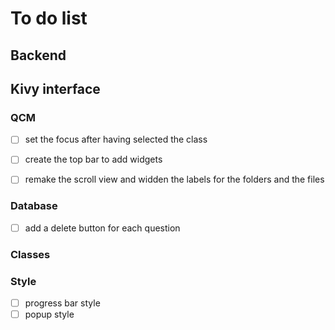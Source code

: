 # To do list

## Backend

## Kivy interface

### QCM

- [ ] set the focus after having selected the class
- [ ] create the top bar to add widgets
- [ ] remake the scroll view and widden the labels for the folders and the files


### Database

- [ ] add a delete button for each question


### Classes


### Style 

- [ ] progress bar style
- [ ] popup style